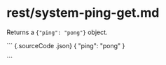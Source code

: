 # rest/system-ping-get.md

Returns a `{"ping": "pong"}` object.

\`\`\` {.sourceCode .json} { "ping": "pong" }

\`\`\`

